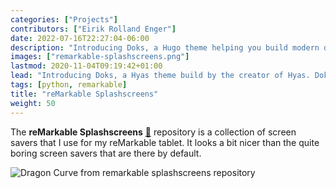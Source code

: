 ```yaml
---
categories: ["Projects"]
contributors: ["Eirik Rolland Enger"]
date: 2022-07-16T22:27:04-06:00
description: "Introducing Doks, a Hugo theme helping you build modern documentation websites that are secure, fast, and SEO-ready  by default."
images: ["remarkable-splashscreens.png"]
lastmod: 2020-11-04T09:19:42+01:00
lead: "Introducing Doks, a Hyas theme build by the creator of Hyas. Doks helps you build modern documentation websites that are secure, fast, and SEO-ready  by default."
tags: [python, remarkable]
title: "reMarkable Splashscreens"
weight: 50
---
```


The **reMarkable Splashscreens**
[:link:](https://remarkable-splashscreens.eirik.re/) repository is a collection of
screen savers that I use for my reMarkable tablet. It looks a bit nicer than the quite
boring screen savers that are there by default.

![Dragon Curve from remarkable splashscreens
repository](https://raw.githubusercontent.com/engeir/remarkable-splashscreens/master/splashscreens/dragon_curve/sleeping.png
"Dragon Curve from remarkable splashscreens repository")
